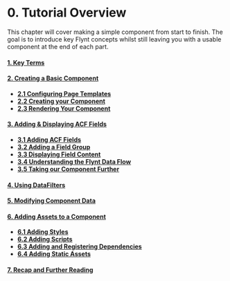 # 0. Tutorial Overview

This chapter will cover making a simple component from start to finish. The goal is to introduce key Flynt concepts whilst still leaving you with a usable component at the end of each part.


#### [1. Key Terms](key-terms.md)

#### [2. Creating a Basic Component](basic-component.md)
- **[2.1 Configuring Page Templates](basic-component.md#11-configuring-page-templates)**
- **[2.2 Creating your Component](basic-component.md#12-creating-your-component)**
- **[2.3 Rendering Your Component](basic-component.md#13-rendering-your-component)**

#### [3. Adding & Displaying ACF Fields](dynamic-component.md)
- **[3.1 Adding ACF Fields](dynamic-component.md#21-adding-fields)**
- **[3.2 Adding a Field Group](dynamic-component.md#22-adding-a-field-group)**
- **[3.3 Displaying Field Content](dynamic-component.md#23-displaying-field-content)**
- **[3.4 Understanding the Flynt Data Flow](dynamic-component.md#24-understanding-the-flynt-data-flow)**
- **[3.5 Taking our Component Further](dynamic-component.md#25-taking-our-component-further)**

#### [4. Using DataFilters](datafilters.md)

#### [5. Modifying Component Data](modify-data.md)

#### [6. Adding Assets to a Component](component-assets.md)
- **[6.1 Adding Styles](component-assets.md#51-adding-styles)**
- **[6.2 Adding Scripts](component-assets.md#52-adding-scripts)**
- **[6.3 Adding and Registering Dependencies](component-assets.md#53-adding-and-registering-dependencies)**
- **[6.4 Adding Static Assets](component-assets.md#54-adding-static-assets)**

#### [7. Recap and Further Reading](recap.md)
